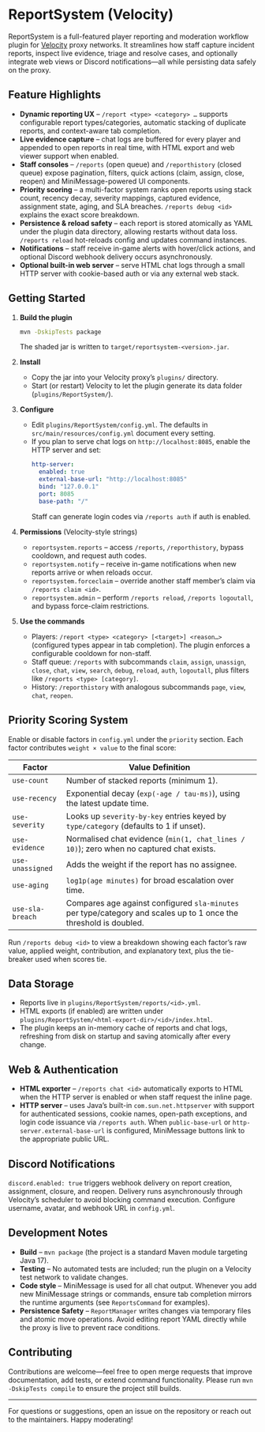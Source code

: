 # ReportSystem (Velocity)

ReportSystem is a full-featured player reporting and moderation workflow plugin for [Velocity](https://velocitypowered.com) proxy networks. It streamlines how staff capture incident reports, inspect live evidence, triage and resolve cases, and optionally integrate web views or Discord notifications—all while persisting data safely on the proxy.

## Feature Highlights

- **Dynamic reporting UX** – `/report <type> <category> …` supports configurable report types/categories, automatic stacking of duplicate reports, and context-aware tab completion.
- **Live evidence capture** – chat logs are buffered for every player and appended to open reports in real time, with HTML export and web viewer support when enabled.
- **Staff consoles** – `/reports` (open queue) and `/reporthistory` (closed queue) expose pagination, filters, quick actions (claim, assign, close, reopen) and MiniMessage-powered UI components.
- **Priority scoring** – a multi-factor system ranks open reports using stack count, recency decay, severity mappings, captured evidence, assignment state, aging, and SLA breaches. `/reports debug <id>` explains the exact score breakdown.
- **Persistence & reload safety** – each report is stored atomically as YAML under the plugin data directory, allowing restarts without data loss. `/reports reload` hot-reloads config and updates command instances.
- **Notifications** – staff receive in-game alerts with hover/click actions, and optional Discord webhook delivery occurs asynchronously.
- **Optional built-in web server** – serve HTML chat logs through a small HTTP server with cookie-based auth or via any external web stack.

## Getting Started

1. **Build the plugin**
   ```bash
   mvn -DskipTests package
   ```
   The shaded jar is written to `target/reportsystem-<version>.jar`.

2. **Install**
   - Copy the jar into your Velocity proxy’s `plugins/` directory.
   - Start (or restart) Velocity to let the plugin generate its data folder (`plugins/ReportSystem/`).

3. **Configure**
   - Edit `plugins/ReportSystem/config.yml`. The defaults in `src/main/resources/config.yml` document every setting.
   - If you plan to serve chat logs on `http://localhost:8085`, enable the HTTP server and set:
     ```yaml
     http-server:
       enabled: true
       external-base-url: "http://localhost:8085"
       bind: "127.0.0.1"
       port: 8085
       base-path: "/"
     ```
     Staff can generate login codes via `/reports auth` if auth is enabled.

4. **Permissions** (Velocity-style strings)
   - `reportsystem.reports` – access `/reports`, `/reporthistory`, bypass cooldown, and request auth codes.
   - `reportsystem.notify` – receive in-game notifications when new reports arrive or when reloads occur.
   - `reportsystem.forceclaim` – override another staff member’s claim via `/reports claim <id>`.
   - `reportsystem.admin` – perform `/reports reload`, `/reports logoutall`, and bypass force-claim restrictions.

5. **Use the commands**
   - Players: `/report <type> <category> [<target>] <reason…>` (configured types appear in tab completion). The plugin enforces a configurable cooldown for non-staff.
   - Staff queue: `/reports` with subcommands `claim`, `assign`, `unassign`, `close`, `chat`, `view`, `search`, `debug`, `reload`, `auth`, `logoutall`, plus filters like `/reports <type> [category]`.
   - History: `/reporthistory` with analogous subcommands `page`, `view`, `chat`, `reopen`.

## Priority Scoring System

Enable or disable factors in `config.yml` under the `priority` section. Each factor contributes `weight × value` to the final score:

| Factor            | Value Definition                                                                                                    |
|-------------------|----------------------------------------------------------------------------------------------------------------------|
| `use-count`       | Number of stacked reports (minimum 1).                                                                               |
| `use-recency`     | Exponential decay (`exp(-age / tau-ms)`), using the latest update time.                                             |
| `use-severity`    | Looks up `severity-by-key` entries keyed by `type/category` (defaults to 1 if unset).                                |
| `use-evidence`    | Normalised chat evidence (`min(1, chat_lines / 10)`); zero when no captured chat exists.                            |
| `use-unassigned`  | Adds the weight if the report has no assignee.                                                                       |
| `use-aging`       | `log1p(age minutes)` for broad escalation over time.                                                                 |
| `use-sla-breach`  | Compares age against configured `sla-minutes` per type/category and scales up to 1 once the threshold is doubled.    |

Run `/reports debug <id>` to view a breakdown showing each factor’s raw value, applied weight, contribution, and explanatory text, plus the tie-breaker used when scores tie.

## Data Storage

- Reports live in `plugins/ReportSystem/reports/<id>.yml`.
- HTML exports (if enabled) are written under `plugins/ReportSystem/<html-export-dir>/<id>/index.html`.
- The plugin keeps an in-memory cache of reports and chat logs, refreshing from disk on startup and saving atomically after every change.

## Web & Authentication

- **HTML exporter** – `/reports chat <id>` automatically exports to HTML when the HTTP server is enabled or when staff request the inline page.
- **HTTP server** – uses Java’s built-in `com.sun.net.httpserver` with support for authenticated sessions, cookie names, open-path exceptions, and login code issuance via `/reports auth`. When `public-base-url` or `http-server.external-base-url` is configured, MiniMessage buttons link to the appropriate public URL.

## Discord Notifications

`discord.enabled: true` triggers webhook delivery on report creation, assignment, closure, and reopen. Delivery runs asynchronously through Velocity’s scheduler to avoid blocking command execution. Configure username, avatar, and webhook URL in `config.yml`.

## Development Notes

- **Build** – `mvn package` (the project is a standard Maven module targeting Java 17).
- **Testing** – No automated tests are included; run the plugin on a Velocity test network to validate changes.
- **Code style** – MiniMessage is used for all chat output. Whenever you add new MiniMessage strings or commands, ensure tab completion mirrors the runtime arguments (see `ReportsCommand` for examples).
- **Persistence Safety** – `ReportManager` writes changes via temporary files and atomic move operations. Avoid editing report YAML directly while the proxy is live to prevent race conditions.

## Contributing

Contributions are welcome—feel free to open merge requests that improve documentation, add tests, or extend command functionality. Please run `mvn -DskipTests compile` to ensure the project still builds.

---

For questions or suggestions, open an issue on the repository or reach out to the maintainers. Happy moderating!
